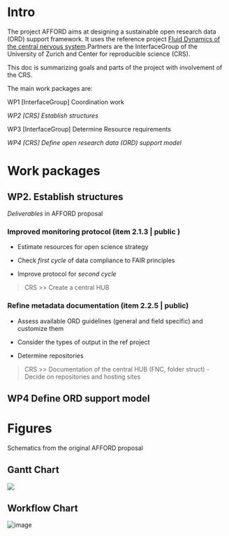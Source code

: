 # Intro

The project AFFORD aims at designing a sustainable open research data (ORD) support framework. It uses the reference project [Fluid Dynamics of the central nervous system](https://interfacegroup.ch/project/fluid-dynamics-of-the-central-nervous-system/).Partners are the InterfaceGroup of the University of Zurich and Center for reproducible science (CRS).

This doc is summarizing goals and parts of the project with involvement of the CRS.

The main work packages are:

WP1 \[InterfaceGroup\] Coordination work

*WP2 \[CRS\] Establish structures*

WP3 \[InterfaceGroup\] Determine Resource requirements

*WP4 \[CRS\] Define open research data (ORD) support model*

# Work packages

## WP2. Establish structures

*Deliverables* in AFFORD proposal

### Improved monitoring protocol (item 2.1.3 \| public )

-   Estimate resources for open science strategy

-   Check *first cycle* of data compliance to FAIR principles

-   Improve protocol for *second cycle*

> CRS \>\> Create a central HUB

### Refine metadata documentation (item 2.2.5 \| public)

-   Assess available ORD guidelines (general and field specific) and customize them

-   Consider the types of output in the ref project

-   Determine repositories

> CRS \>\> Documentation of the central HUB (FNC, folder struct) - Decide on repositories and hosting sites

## WP4 Define ORD support model

# Figures

Schematics from the original AFFORD proposal

## Gantt Chart

![](https://github.com/gorkafraga/CRS_AFFORD/assets/13642762/a47f9809-e312-46da-8532-66728a2d8dc1)

## Workflow Chart 

![image](https://github.com/gorkafraga/CRS_AFFORD/assets/13642762/fff12124-a745-4f7e-9519-e8da32037285)

